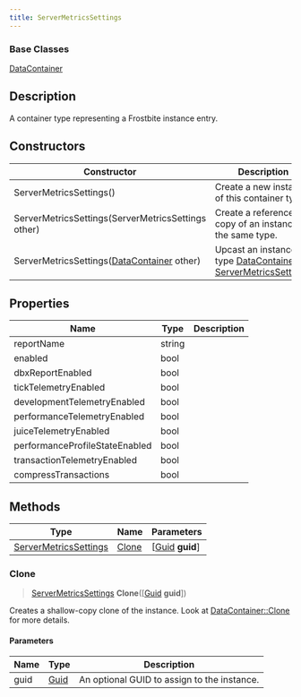 ```yaml
---
title: ServerMetricsSettings
---
```

### Base Classes

[DataContainer](/vext/ref/shared/class/datacontainer)

## Description

A container type representing a Frostbite instance entry.

## Constructors

| Constructor                                                                      | Description                                                                                                                       |
| -------------------------------------------------------------------------------- | --------------------------------------------------------------------------------------------------------------------------------- |
| ServerMetricsSettings()                                                          | Create a new instance of this container type.                                                                                     |
| ServerMetricsSettings(ServerMetricsSettings other)                               | Create a reference copy of an instance of the same type.                                                                          |
| ServerMetricsSettings([DataContainer](/vext/ref/shared/class/datacontainer) other) | Upcast an instance of type [DataContainer](/vext/ref/shared/class/datacontainer) to [ServerMetricsSettings](ServerMetricsSettings). |

## Properties

| Name                           | Type   | Description |
| ------------------------------ | ------ | ----------- |
| reportName                     | string |             |
| enabled                        | bool   |             |
| dbxReportEnabled               | bool   |             |
| tickTelemetryEnabled           | bool   |             |
| developmentTelemetryEnabled    | bool   |             |
| performanceTelemetryEnabled    | bool   |             |
| juiceTelemetryEnabled          | bool   |             |
| performanceProfileStateEnabled | bool   |             |
| transactionTelemetryEnabled    | bool   |             |
| compressTransactions           | bool   |             |

## Methods

| Type                                           | Name            | Parameters                                     |
| ---------------------------------------------- | --------------- | ---------------------------------------------- |
| [ServerMetricsSettings](ServerMetricsSettings) | [Clone](#clone) | \[[Guid](/vext/ref/shared/class/guid) **guid**\] |

### Clone

> [ServerMetricsSettings](ServerMetricsSettings) **Clone**(\[[Guid](/vext/ref/shared/class/guid) **guid**\])

Creates a shallow-copy clone of the instance. Look at [DataContainer::Clone](/vext/ref/shared/class/datacontainer#clone) for more details.

#### Parameters

| Name | Type         | Description                                 |
| ---- | ------------ | ------------------------------------------- |
| guid | [Guid](Guid) | An optional GUID to assign to the instance. |
